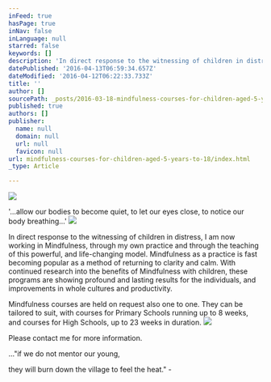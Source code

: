 ```yaml
---
inFeed: true
hasPage: true
inNav: false
inLanguage: null
starred: false
keywords: []
description: 'In direct response to the witnessing of children in distress, I am now working in Mindfulness, through my own practice and through the teaching of this powerful, and life-changing model. Mindfulness as a practice is fast becoming popular as a method of returning to clarity and calm. With continued research into the benefits of Mindfulness with children, these programs are showing profound and lasting results for the individuals, and improvements in whole cultures and productivity.'
datePublished: '2016-04-13T06:59:34.657Z'
dateModified: '2016-04-12T06:22:33.733Z'
title: ''
author: []
sourcePath: _posts/2016-03-18-mindfulness-courses-for-children-aged-5-years-to-18.md
published: true
authors: []
publisher:
  name: null
  domain: null
  url: null
  favicon: null
url: mindfulness-courses-for-children-aged-5-years-to-18/index.html
_type: Article

---
```

![](https://the-grid-user-content.s3-us-west-2.amazonaws.com/6ce10327-aeeb-4dcd-9990-3a3a22b25403.jpg)

'...allow our bodies to become quiet, to let our eyes close, to notice our body breathing...'
![](https://the-grid-user-content.s3-us-west-2.amazonaws.com/6b9c8f72-21e1-4949-90dd-cee5c6ac1b8d.jpg)

In direct response to the witnessing of children in distress, I am now working in Mindfulness, through my own practice and through the teaching of this powerful, and life-changing model. Mindfulness as a practice is fast becoming popular as a method of returning to clarity and calm. With continued research into the benefits of Mindfulness with children, these programs are showing profound and lasting results for the individuals, and improvements in whole cultures and productivity.

Mindfulness courses are held on request also one to one. They can be tailored to suit, with courses for Primary Schools running up to 8 weeks, and courses for High Schools, up to 23 weeks in duration.  ![](https://the-grid-user-content.s3-us-west-2.amazonaws.com/d43f1319-ff05-46de-b270-bf6c6bb73eeb.jpg)

Please contact me for more information. 

..."if we do not mentor our young, 

they will burn down the village to feel the heat."   -